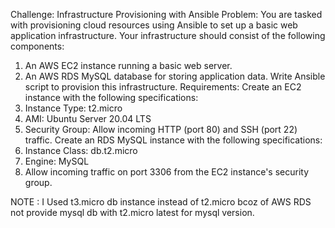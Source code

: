 
Challenge: Infrastructure Provisioning with Ansible
Problem:
You are tasked with provisioning cloud resources using Ansible to set up a basic web application
infrastructure. Your infrastructure should consist of the following components:
1. An AWS EC2 instance running a basic web server.
2. An AWS RDS MySQL database for storing application data.
Write Ansible script to provision this infrastructure.
Requirements:
Create an EC2 instance with the following specifications:
1. Instance Type: t2.micro
2. AMI: Ubuntu Server 20.04 LTS
3. Security Group: Allow incoming HTTP (port 80) and SSH (port 22) traffic.
Create an RDS MySQL instance with the following specifications:
1. Instance Class: db.t2.micro
2. Engine: MySQL
3. Allow incoming traffic on port 3306 from the EC2 instance&#39;s security group.



NOTE : I Used t3.micro db instance instead of t2.micro bcoz of AWS RDS not provide mysql db with t2.micro latest for mysql version.
      
